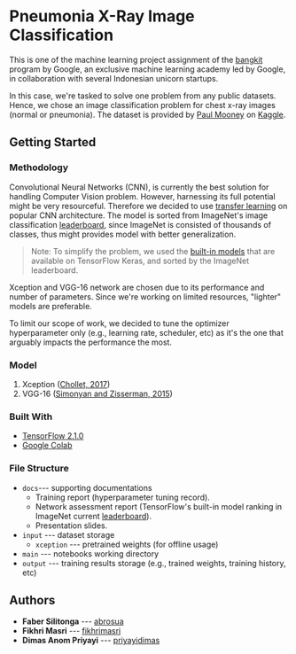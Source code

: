 # Pneumonia X-Ray Image Classification
This is one of the machine learning project assignment of the [bangkit](https://events.withgoogle.com/bangkit/) program by Google, an exclusive machine learning academy led by Google, in collaboration with several Indonesian unicorn startups.

In this case, we're tasked to solve one problem from any public datasets. Hence, we chose an image classification problem for chest x-ray images (normal or pneumonia). The dataset is provided by [Paul Mooney](https://github.com/paultimothymooney) on [Kaggle](https://www.kaggle.com/paultimothymooney/chest-xray-pneumonia).

## Getting Started

### Methodology
Convolutional Neural Networks (CNN), is currently the best solution for handling Computer Vision problem. However, harnessing its full potential might be very resourceful. Therefore we decided to use [transfer learning](https://en.wikipedia.org/wiki/Transfer_learning) on popular CNN architecture. The model is sorted from ImageNet's image classification [leaderboard](https://paperswithcode.com/sota/image-classification-on-imagenet), since ImageNet is consisted of thousands of classes, thus might provides model with better generalization.

> Note: To simplify the problem, we used the [built-in models](https://www.tensorflow.org/api_docs/python/tf/keras/applications) that are available on TensorFlow Keras, and sorted by the ImageNet leaderboard.

Xception and VGG-16 network are chosen due to its performance and number of parameters. Since we're working on limited resources, "lighter" models are preferable.

To limit our scope of work, we decided to tune the optimizer hyperparameter only (e.g., learning rate, scheduler, etc) as it's the one that arguably impacts the performance the most.

### Model

1. Xception ([Chollet, 2017](http://openaccess.thecvf.com/content_cvpr_2017/papers/Chollet_Xception_Deep_Learning_CVPR_2017_paper.pdf))
2. VGG-16 ([Simonyan and Zisserman, 2015](https://arxiv.org/abs/1409.1556))

### Built With

* [TensorFlow 2.1.0](https://www.tensorflow.org/)
* [Google Colab](https://colab.research.google.com/)

### File Structure

 - `docs`--- supporting documentations
	 - Training report (hyperparameter tuning record).
	 - Network assessment report (TensorFlow's built-in model ranking in ImageNet current [leaderboard](https://paperswithcode.com/sota/image-classification-on-imagenet)).
	 - Presentation slides.
 - `input` --- dataset storage
	 - `xception` --- pretrained weights (for offline usage)
 - `main` --- notebooks working directory
 - `output` --- training results storage (e.g., trained weights, training history, etc)

## Authors

* **Faber Silitonga** --- [abrosua](https://github.com/abrosua)
* **Fikhri Masri** --- [fikhrimasri](https://github.com/fikhrimasri)
* **Dimas Anom Priyayi** --- [priyayidimas](https://github.com/priyayidimas)
